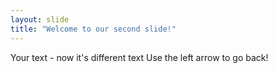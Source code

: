 ```yaml
---
layout: slide
title: "Welcome to our second slide!"
---
```

Your text  - now it's different text
Use the left arrow to go back!
